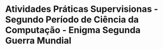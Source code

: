 # Atividades Práticas Supervisionas - Segundo Período de Ciência da Computação - Enigma Segunda Guerra Mundial
